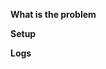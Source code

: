 **What is the problem**
<!-- Describe the problem you are facing as best you can including as much relevant information as possible -->

**Setup**
<!-- What version of the plugin are you running, Kodi version, etc -->

**Logs**
<!-- If you are able to provide any log output to help diagnose the issue further -->
